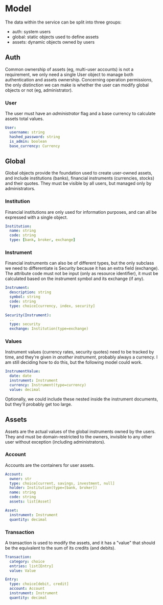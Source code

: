 # Model

The data within the service can be split into three groups:

* auth: system users
* global: static objects used to define assets
* assets: dynamic objects owned by users


## Auth

Common ownership of assets (eg, multi-user accounts) is not a requirement, we only need a single User object to manage
both authentication and assets ownership. Concerning operation permissions, the only distinction we can make is whether
the user can modify global objects or not (eg, administrator).

### User

The user must have an *administrator* flag and a base currency to calculate assets total values.

```yaml
User:
  username: string
  hashed_password: string
  is_admin: boolean
  base_currency: Currency
```

## Global

Global objects provide the foundation used to create user-owned assets, and include institutions (banks), financial 
instruments (currencies, stocks) and their quotes. They must be visible by all users, but managed only by 
administrators.

### Institution

Financial institutions are only used for information purposes, and can all be expressed with a single object.

```yaml
Institution:
  name: string
  code: string
  type: [bank, broker, exchange]
```

### Instrument

Financial instruments can also be of different types, but the only subclass we need to differentiate is Security because
it has an extra field (exchange). The attribute code must not be input (only as resource identifier), it must be 
calculated based on the instrument symbol and its exchange (if any).

```yaml
Instrument:
  description: string
  symbol: string
  code: string
  type: choice[currency, index, security]
 
Security(Instrument):
  ..
  type: security
  exchange: Institution(type=exchange)

```

### Values

Instrument values (currency rates, security quotes) need to be tracked by time, and they're given in *another 
instrument*, probably always a currency.
I am still deciding how to do this, but the following model could work.

```yaml
InstrumentValue:
  date: date
  instrument: Instrument
  currency: Instrument(type=currency)
  value: decimal
```

Optionally, we could include these nested inside the instrument documents, but they'll probably get too large.


## Assets

Assets are the actual values of the global instruments owned by the users. They and must be domain-restricted to the 
owners, invisible to any other user without exception (including administrators).

### Account

Accounts are the containers for user assets.

```yaml
Account:
  owner: str
  type: choice[current, savings, investment, null]
  holder: Institution(type=[bank, broker])
  name: string
  code: string
  assets: list[Asset]

Asset:
  instrument: Instrument
  quantity: decimal
```

### Transaction

A transaction is used to modify the assets, and it has a "value" that should be the equivalent to the sum of its credits 
(and debits).

```yaml
Transaction:
  category: choice
  entries: list[Entry]
  value: Value

Entry:
  type: choice[debit, credit]
  account: Account
  instrument: Instrument
  quantity: decimal
```
